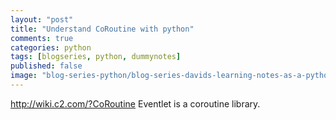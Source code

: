 ```yaml
---
layout: "post"
title: "Understand CoRoutine with python"
comments: true
categories: python
tags: [blogseries, python, dummynotes]
published: false
image: "blog-series-python/blog-series-davids-learning-notes-as-a-python-dummy.png"
---
```


http://wiki.c2.com/?CoRoutine
Eventlet is a coroutine library.
